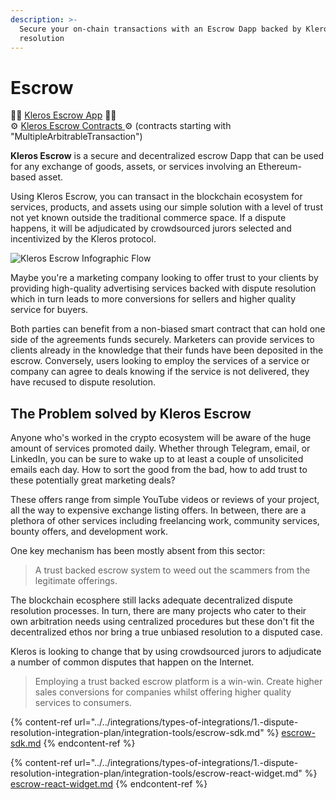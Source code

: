 ```yaml
---
description: >-
  Secure your on-chain transactions with an Escrow Dapp backed by Kleros dispute
  resolution
---
```


# Escrow

🤝🏼 [Kleros Escrow App](https://escrow.kleros.io) 🤝🏼\
⚙️ [Kleros Escrow Contracts ](https://github.com/kleros/kleros-interaction/tree/master/contracts/standard/arbitration)⚙️ (contracts starting with "MultipleArbitrableTransaction")

**Kleros Escrow** is a secure and decentralized escrow Dapp that can be used for any exchange of goods, assets, or services involving an Ethereum-based asset.

Using Kleros Escrow, you can transact in the blockchain ecosystem for services, products, and assets using our simple solution with a level of trust not yet known outside the traditional commerce space. If a dispute happens, it will be adjudicated by crowdsourced jurors selected and incentivized by the Kleros protocol.

![Kleros Escrow Infographic Flow](https://blog.kleros.io/content/images/2019/04/infographic-escrownew.jpg)

Maybe you're a marketing company looking to offer trust to your clients by providing high-quality advertising services backed with dispute resolution which in turn leads to more conversions for sellers and higher quality service for buyers.

Both parties can benefit from a non-biased smart contract that can hold one side of the agreements funds securely. Marketers can provide services to clients already in the knowledge that their funds have been deposited in the escrow. Conversely, users looking to employ the services of a service or company can agree to deals knowing if the service is not delivered, they have recused to dispute resolution.

## The Problem solved by Kleros Escrow

Anyone who's worked in the crypto ecosystem will be aware of the huge amount of services promoted daily. Whether through Telegram, email, or LinkedIn, you can be sure to wake up to at least a couple of unsolicited emails each day. How to sort the good from the bad, how to add trust to these potentially great marketing deals?

These offers range from simple YouTube videos or reviews of your project, all the way to expensive exchange listing offers. In between, there are a plethora of other services including freelancing work, community services, bounty offers, and development work.

One key mechanism has been mostly absent from this sector:

> A trust backed escrow system to weed out the scammers from the legitimate offerings.

The blockchain ecosphere still lacks adequate decentralized dispute resolution processes. In turn, there are many projects who cater to their own arbitration needs using centralized procedures but these don't fit the decentralized ethos nor bring a true unbiased resolution to a disputed case.

Kleros is looking to change that by using crowdsourced jurors to adjudicate a number of common disputes that happen on the Internet.

> Employing a trust backed escrow platform is a win-win. Create higher sales conversions for companies whilst offering higher quality services to consumers.

{% content-ref url="../../integrations/types-of-integrations/1.-dispute-resolution-integration-plan/integration-tools/escrow-sdk.md" %}
[escrow-sdk.md](../../integrations/types-of-integrations/1.-dispute-resolution-integration-plan/integration-tools/escrow-sdk.md)
{% endcontent-ref %}

{% content-ref url="../../integrations/types-of-integrations/1.-dispute-resolution-integration-plan/integration-tools/escrow-react-widget.md" %}
[escrow-react-widget.md](../../integrations/types-of-integrations/1.-dispute-resolution-integration-plan/integration-tools/escrow-react-widget.md)
{% endcontent-ref %}
